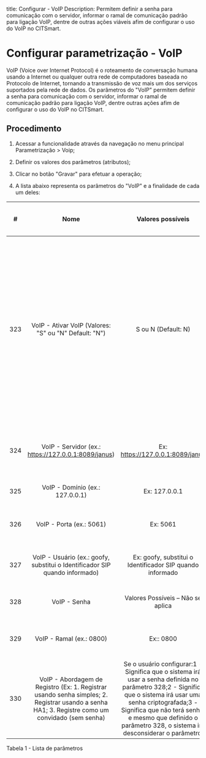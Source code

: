 title: Configurar - VoIP
Description: Permitem definir a senha para comunicação com o servidor, informar o ramal de comunicação padrão para ligação VoIP, dentre de outras ações viáveis afim de configurar o uso do VoIP no CITSmart.
# Configurar parametrização - VoIP

VoIP (Voice over Internet Protocol) é o roteamento de conversação humana usando
a Internet ou qualquer outra rede de computadores baseada no Protocolo de
Internet, tornando a transmissão de voz mais um dos serviços suportados pela
rede de dados. Os parâmetros do "VoIP" permitem definir a senha para comunicação
com o servidor, informar o ramal de comunicação padrão para ligação VoIP, dentre
outras ações afim de configurar o uso do VoIP no CITSmart.

Procedimento
-----------

1.  Acessar a funcionalidade através da navegação no menu principal
    Parametrização \> Voip;

2.  Definir os valores dos parâmetros (atributos);

3.  Clicar no botão "Gravar" para efetuar a operação;

4.  A lista abaixo representa os parâmetros do "VoIP" e a finalidade de cada um
    deles:

|  #  |                                                                       Nome                                                                      |                                                                                                                               Valores possíveis                                                                                                                              |                                                  Finalidade                                                 |                                                                                Qual é o impacto no sistema?                                                                                |
|:---:|:-----------------------------------------------------------------------------------------------------------------------------------------------:|:----------------------------------------------------------------------------------------------------------------------------------------------------------------------------------------------------------------------------------------------------------------------------:|:-----------------------------------------------------------------------------------------------------------:|:------------------------------------------------------------------------------------------------------------------------------------------------------------------------------------------:|
| 323 |                                              VoIP - Ativar VoIP (Valores: "S" ou "N" Default: "N")                                              |                                                                                                                              S ou N (Default: N)                                                                                                                             |                                            Ativar o recurso VoIP.                                           | Assim que ativo um ícone de fone de ouvido, ficará disponível no rodapé da tela Portal de Serviços (Smart Portal) para que o usuário possa entrar em contato com o HelpDesk via telefone (VoIP). |
| 324 |                                               VoIP - Servidor (ex.: https://127.0.0.1:8089/janus)                                               |                                                                                                                       Ex: https://127.0.0.1:8089/janus                                                                                                                       |              Endereço SIP do servidor (SIP = Protocolo de Iniciação e Sessão) para uso do VoIP              |                                                                                        Não se aplica                                                                                       |
| 325 |                                                         VoIP - Domínio (ex.: 127.0.0.1)                                                         |                                                                                                                                 Ex: 127.0.0.1                                                                                                                                |                                       VoIP - Domínio (ex.: 127.0.0.1)                                       |                                                                                        Não se aplica                                                                                       |
| 326 |                                                             VoIP - Porta (ex.: 5061)                                                            |                                                                                                                                   Ex: 5061                                                                                                                                   |                            Informar a porta por onde trafega a informação de voz                            |                                                                                        Não se aplica                                                                                       |
| 327 |                                   VoIP - Usuário (ex.: goofy, substitui o Identificador SIP quando informado)                                   |                                                                                                           Ex: goofy, substitui o Identificador SIP quando informado                                                                                                          |                                Identificação para comunicação com o servidor                                |                                                                                        Não se aplica                                                                                       |
| 328 |                                                                   VoIP - Senha                                                                  |                                                                                                                       Valores Possíveis – Não se aplica                                                                                                                      |                                    Senha para comunicação com o servidor                                    |                                                                                        Não se aplica                                                                                       |
| 329 |                                                             VoIP - Ramal (ex.: 0800)                                                            |                                                                                                                                   Ex:: 0800                                                                                                                                  |                           Informar o ramal de comunicação padrão para ligação VoIP                          |                                                                                        Não se aplica                                                                                       |
| 330 | VoIP - Abordagem de Registro (Ex: 1. Registrar usando senha simples; 2. Registrar usando a senha HA1; 3. Registre como um convidado (sem senha) | Se o usuário configurar:1 - Significa que o sistema irá usar a senha definida no parâmetro 328;2 - Significa que o sistema irá usar uma senha criptografada;3 - Significa que não terá senha, e mesmo que definido o parâmetro 328, o sistema irá desconsiderar o parâmetro. | Abordagem de registro para que ocorra a comunicação, seja uma abordagem de registro utilizando senha ou não |                                                                                        Não se aplica                                                                                       |




Tabela 1 - Lista de parâmetros

<!-- !!! tip "About"

    <b>Product/Version:</b> CITSmart | 9.00 &nbsp;&nbsp;
    <b>Updated:</b>01/18/2019 – Anna Martins
